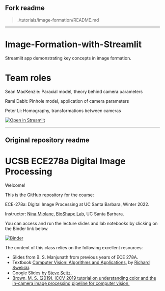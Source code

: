 ## Fork readme
> ./tutorials/image-formation/README.md


--------------------------------------------------

# Image-Formation-with-Streamlit

Streamlit app demonstrating key concepts in image formation.


# Team roles

Sean MacKenzie: Paraxial model, theory behind camera parameters

Rami Dabit: Pinhole model, application of camera parameters

Peter Li: Homography, transformations between cameras

[![Open in Streamlit](https://static.streamlit.io/badges/streamlit_badge_black_white.svg)](https://share.streamlit.io/ramidabit/ece278a/main/tutorials/image-formation/main.py)


--------------------------------------------------

## Original repository readme

# UCSB ECE278a Digital Image Processing
Welcome!

This is the GitHub repository for the course:

ECE-278a: Digital Image Processing at UC Santa Barbara, Winter 2022.

Instructor: [Nina Miolane](https://www.ece.ucsb.edu/people/faculty/nina-miolane), [BioShape Lab](https://bioshape.ece.ucsb.edu/), UC Santa Barbara.

You can access and run the lecture slides and lab notebooks by clicking on the Binder link below.

[![Binder](https://mybinder.org/badge_logo.svg)](https://mybinder.org/v2/gh/bioshape-lab/ece278a/main?filepath=lectures)

The content of this class relies on the following excellent resources:
- Slides from B. S. Manjunath from previous years of ECE 278A.
- Textbook [Computer Vision: Algorithms and Applications](https://szeliski.org/Book/), by [Richard Sweliski](http://szeliski.org/RichardSzeliski.htm).
- Google Slides by [Steve Seitz](https://www.smseitz.com/).
- [Brown, M. S. (2019). ICCV 2019 tutorial on understanding color and the in-camera image processing pipeline for computer vision.](https://www.eecs.yorku.ca/~mbrown/ICCV19_Tutorial_MSBrown.pdf)
